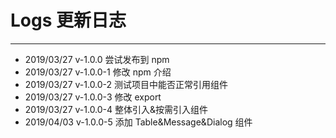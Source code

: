 # Logs 更新日志

---

- 2019/03/27 v-1.0.0 尝试发布到 npm
- 2019/03/27 v-1.0.0-1 修改 npm 介绍
- 2019/03/27 v-1.0.0-2 测试项目中能否正常引用组件
- 2019/03/27 v-1.0.0-3 修改 export
- 2019/03/27 v-1.0.0-4 整体引入&按需引入组件
- 2019/04/03 v-1.0.0-5 添加 Table&Message&Dialog 组件
